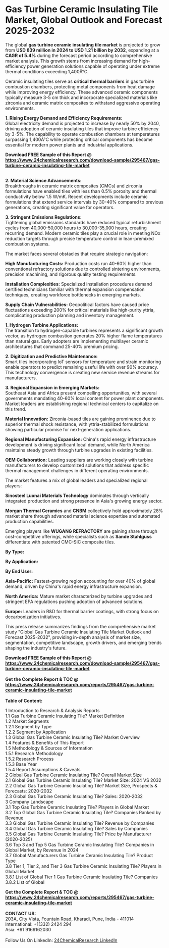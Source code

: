 <h1>Gas Turbine Ceramic Insulating Tile Market, Global Outlook and Forecast 2025-2032</h1><p>The global <strong>gas turbine ceramic insulating tile market</strong> is projected to grow from <strong>USD 839 million in 2024 to USD 1.21 billion by 2032</strong>, expanding at a <strong>CAGR of 5.4%</strong> during the forecast period according to comprehensive market analysis. This growth stems from increasing demand for high-efficiency power generation solutions capable of operating under extreme thermal conditions exceeding 1,400Â°C.</p><p>Ceramic insulating tiles serve as <strong>critical thermal barriers</strong> in gas turbine combustion chambers, protecting metal components from heat damage while improving energy efficiency. These advanced ceramic components typically measure 3-5 cm thick and incorporate specialized materials like zirconia and ceramic matrix composites to withstand aggressive operating environments.</p><p><strong>1. Rising Energy Demand and Efficiency Requirements:</strong><br>
Global electricity demand is projected to increase by nearly 50% by 2040, driving adoption of ceramic insulating tiles that improve turbine efficiency by 3-5%. The capability to operate combustion chambers at temperatures surpassing 1,400Â°C while protecting critical components has become essential for modern power plants and industrial applications.</p><div><b>Download FREE Sample of this Report @ 
            <a href="https://www.24chemicalresearch.com/download-sample/295467/gas-turbine-ceramic-insulating-tile-market">
            https://www.24chemicalresearch.com/download-sample/295467/gas-turbine-ceramic-insulating-tile-market</a></b></div><br><p><strong>2. Material Science Advancements:</strong><br>
Breakthroughs in ceramic matrix composites (CMCs) and zirconia formulations have enabled tiles with less than 0.5% porosity and thermal conductivity below 1.5 W/mK. Recent developments include ceramic formulations that extend service intervals by 30-40% compared to previous generations, creating significant value for operators.</p><p><strong>3. Stringent Emissions Regulations:</strong><br>
Tightening global emissions standards have reduced typical refurbishment cycles from 40,000-50,000 hours to 30,000-35,000 hours, creating recurring demand. Modern ceramic tiles play a crucial role in meeting NOx reduction targets through precise temperature control in lean-premixed combustion systems.</p><p>The market faces several obstacles that require strategic navigation:</p><p><strong>High Manufacturing Costs:</strong> Production costs run 40-60% higher than conventional refractory solutions due to controlled sintering environments, precision machining, and rigorous quality testing requirements.</p><p><strong>Installation Complexities:</strong> Specialized installation procedures demand certified technicians familiar with thermal expansion compensation techniques, creating workforce bottlenecks in emerging markets.</p><p><strong>Supply Chain Vulnerabilities:</strong> Geopolitical factors have caused price fluctuations exceeding 200% for critical materials like high-purity yttria, complicating production planning and inventory management.</p><p><strong>1. Hydrogen Turbine Applications:</strong><br>
The transition to hydrogen-capable turbines represents a significant growth vector, as hydrogen combustion generates 20% higher flame temperatures than natural gas. Early adopters are implementing multilayer ceramic architectures that command 25-40% premium pricing.</p><p><strong>2. Digitization and Predictive Maintenance:</strong><br>
Smart tiles incorporating IoT sensors for temperature and strain monitoring enable operators to predict remaining useful life with over 90% accuracy. This technology convergence is creating new service revenue streams for manufacturers.</p><p><strong>3. Regional Expansion in Emerging Markets:</strong><br>
Southeast Asia and Africa present compelling opportunities, with several governments mandating 40-60% local content for power plant components. Market leaders are establishing regional technical centers to capitalize on this trend.</p><p><strong>Material Innovation:</strong> Zirconia-based tiles are gaining prominence due to superior thermal shock resistance, with yttria-stabilized formulations showing particular promise for next-generation applications.</p><p><strong>Regional Manufacturing Expansion:</strong> China's rapid energy infrastructure development is driving significant local demand, while North America maintains steady growth through turbine upgrades in existing facilities.</p><p><strong>OEM Collaboration:</strong> Leading suppliers are working closely with turbine manufacturers to develop customized solutions that address specific thermal management challenges in different operating environments.</p><p>The market features a mix of global leaders and specialized regional players:</p><p><strong>Sinosteel Luonai Materials Technology</strong> dominates through vertically integrated production and strong presence in Asia's growing energy sector.</p><p><strong>Morgan Thermal Ceramics</strong> and <strong>CNBM</strong> collectively hold approximately 28% market share through advanced material science expertise and automated production capabilities.</p><p>Emerging players like <strong>WUGANG REFRACTORY</strong> are gaining share through cost-competitive offerings, while specialists such as <strong>Sande Stahlguss</strong> differentiate with patented CMC-SiC composite tiles.</p><p><strong>By Type:</strong></p><p><strong>By Application:</strong></p><p><strong>By End User:</strong></p><p><strong>Asia-Pacific:</strong> Fastest-growing region accounting for over 40% of global demand, driven by China's rapid energy infrastructure expansion.</p><p><strong>North America:</strong> Mature market characterized by turbine upgrades and stringent EPA regulations pushing adoption of advanced solutions.</p><p><strong>Europe:</strong> Leaders in R&amp;D for thermal barrier coatings, with strong focus on decarbonization initiatives.</p><p>This press release summarizes findings from the comprehensive market study "Global Gas Turbine Ceramic Insulating Tile Market Outlook and Forecast 2025-2032", providing in-depth analysis of market size, segmentation, competitive landscape, growth drivers, and emerging trends shaping the industry's future.</p><div><b>Download FREE Sample of this Report @ 
            <a href="https://www.24chemicalresearch.com/download-sample/295467/gas-turbine-ceramic-insulating-tile-market">
            https://www.24chemicalresearch.com/download-sample/295467/gas-turbine-ceramic-insulating-tile-market</a></b></div><br><div><b>Get the Complete Report & TOC @ 
            <a href="https://www.24chemicalresearch.com/reports/295467/gas-turbine-ceramic-insulating-tile-market">
            https://www.24chemicalresearch.com/reports/295467/gas-turbine-ceramic-insulating-tile-market</a></b></div><br>
            <b>Table of Content:</b><p>1 Introduction to Research & Analysis Reports<br />
 1.1 Gas Turbine Ceramic Insulating Tile? Market Definition<br />
 1.2 Market Segments<br />
 1.2.1 Segment by Type<br />
 1.2.2 Segment by Application<br />
 1.3 Global Gas Turbine Ceramic Insulating Tile? Market Overview<br />
 1.4 Features & Benefits of This Report<br />
 1.5 Methodology & Sources of Information<br />
 1.5.1 Research Methodology<br />
 1.5.2 Research Process<br />
 1.5.3 Base Year<br />
 1.5.4 Report Assumptions & Caveats<br />
2 Global Gas Turbine Ceramic Insulating Tile? Overall Market Size<br />
 2.1 Global Gas Turbine Ceramic Insulating Tile? Market Size: 2024 VS 2032<br />
 2.2 Global Gas Turbine Ceramic Insulating Tile? Market Size, Prospects & Forecasts: 2020-2032<br />
 2.3 Global Gas Turbine Ceramic Insulating Tile? Sales: 2020-2032<br />
3 Company Landscape<br />
 3.1 Top Gas Turbine Ceramic Insulating Tile? Players in Global Market<br />
 3.2 Top Global Gas Turbine Ceramic Insulating Tile? Companies Ranked by Revenue<br />
 3.3 Global Gas Turbine Ceramic Insulating Tile? Revenue by Companies<br />
 3.4 Global Gas Turbine Ceramic Insulating Tile? Sales by Companies<br />
 3.5 Global Gas Turbine Ceramic Insulating Tile? Price by Manufacturer (2020-2025)<br />
 3.6 Top 3 and Top 5 Gas Turbine Ceramic Insulating Tile? Companies in Global Market, by Revenue in 2024<br />
 3.7 Global Manufacturers Gas Turbine Ceramic Insulating Tile? Product Type<br />
 3.8 Tier 1, Tier 2, and Tier 3 Gas Turbine Ceramic Insulating Tile? Players in Global Market<br />
 3.8.1 List of Global Tier 1 Gas Turbine Ceramic Insulating Tile? Companies<br />
 3.8.2 List of Global </p><div><b>Get the Complete Report & TOC @ 
            <a href="https://www.24chemicalresearch.com/reports/295467/gas-turbine-ceramic-insulating-tile-market">
            https://www.24chemicalresearch.com/reports/295467/gas-turbine-ceramic-insulating-tile-market</a></b></div><br><b>CONTACT US:</b><br>
            203A, City Vista, Fountain Road, Kharadi, Pune, India - 411014<br>
            International: +1(332) 2424 294<br>
            Asia: +91 9169162030 <br><br>
            Follow Us On LinkedIn: <a href="https://www.linkedin.com/company/24chemicalresearch/">24ChemicalResearch LinkedIn</a>